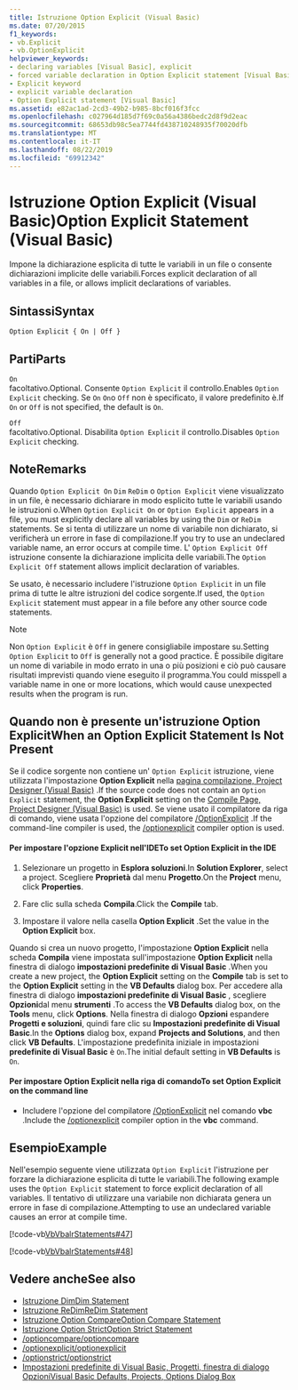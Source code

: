 ```yaml
---
title: Istruzione Option Explicit (Visual Basic)
ms.date: 07/20/2015
f1_keywords:
- vb.Explicit
- vb.OptionExplicit
helpviewer_keywords:
- declaring variables [Visual Basic], explicit
- forced variable declaration in Option Explicit statement [Visual Basic]
- Explicit keyword
- explicit variable declaration
- Option Explicit statement [Visual Basic]
ms.assetid: e82ac1ad-2cd3-49b2-b985-8bcf016f3fcc
ms.openlocfilehash: c027964d185d7f69c0a56a4386bedc2d8f9d2eac
ms.sourcegitcommit: 68653db98c5ea7744fd438710248935f70020dfb
ms.translationtype: MT
ms.contentlocale: it-IT
ms.lasthandoff: 08/22/2019
ms.locfileid: "69912342"
---
```

# <a name="option-explicit-statement-visual-basic"></a><span data-ttu-id="7be4e-102">Istruzione Option Explicit (Visual Basic)</span><span class="sxs-lookup"><span data-stu-id="7be4e-102">Option Explicit Statement (Visual Basic)</span></span>
<span data-ttu-id="7be4e-103">Impone la dichiarazione esplicita di tutte le variabili in un file o consente dichiarazioni implicite delle variabili.</span><span class="sxs-lookup"><span data-stu-id="7be4e-103">Forces explicit declaration of all variables in a file, or allows implicit declarations of variables.</span></span>  
  
## <a name="syntax"></a><span data-ttu-id="7be4e-104">Sintassi</span><span class="sxs-lookup"><span data-stu-id="7be4e-104">Syntax</span></span>  
  
```  
Option Explicit { On | Off }  
```  
  
## <a name="parts"></a><span data-ttu-id="7be4e-105">Parti</span><span class="sxs-lookup"><span data-stu-id="7be4e-105">Parts</span></span>  
 `On`  
 <span data-ttu-id="7be4e-106">facoltativo.</span><span class="sxs-lookup"><span data-stu-id="7be4e-106">Optional.</span></span> <span data-ttu-id="7be4e-107">Consente `Option Explicit` il controllo.</span><span class="sxs-lookup"><span data-stu-id="7be4e-107">Enables `Option Explicit` checking.</span></span> <span data-ttu-id="7be4e-108">Se `On` `On`o `Off` non è specificato, il valore predefinito è.</span><span class="sxs-lookup"><span data-stu-id="7be4e-108">If `On` or `Off` is not specified, the default is `On`.</span></span>  
  
 `Off`  
 <span data-ttu-id="7be4e-109">facoltativo.</span><span class="sxs-lookup"><span data-stu-id="7be4e-109">Optional.</span></span> <span data-ttu-id="7be4e-110">Disabilita `Option Explicit` il controllo.</span><span class="sxs-lookup"><span data-stu-id="7be4e-110">Disables `Option Explicit` checking.</span></span>  
  
## <a name="remarks"></a><span data-ttu-id="7be4e-111">Note</span><span class="sxs-lookup"><span data-stu-id="7be4e-111">Remarks</span></span>  
 <span data-ttu-id="7be4e-112">Quando `Option Explicit On` `Dim` `ReDim` o `Option Explicit` viene visualizzato in un file, è necessario dichiarare in modo esplicito tutte le variabili usando le istruzioni o.</span><span class="sxs-lookup"><span data-stu-id="7be4e-112">When `Option Explicit On` or `Option Explicit` appears in a file, you must explicitly declare all variables by using the `Dim` or `ReDim` statements.</span></span> <span data-ttu-id="7be4e-113">Se si tenta di utilizzare un nome di variabile non dichiarato, si verificherà un errore in fase di compilazione.</span><span class="sxs-lookup"><span data-stu-id="7be4e-113">If you try to use an undeclared variable name, an error occurs at compile time.</span></span> <span data-ttu-id="7be4e-114">L' `Option Explicit Off` istruzione consente la dichiarazione implicita delle variabili.</span><span class="sxs-lookup"><span data-stu-id="7be4e-114">The `Option Explicit Off` statement allows implicit declaration of variables.</span></span>  
  
 <span data-ttu-id="7be4e-115">Se usato, è necessario includere l'istruzione `Option Explicit` in un file prima di tutte le altre istruzioni del codice sorgente.</span><span class="sxs-lookup"><span data-stu-id="7be4e-115">If used, the `Option Explicit` statement must appear in a file before any other source code statements.</span></span>  
  
> [!NOTE]
> <span data-ttu-id="7be4e-116">Non `Option Explicit` è `Off` in genere consigliabile impostare su.</span><span class="sxs-lookup"><span data-stu-id="7be4e-116">Setting `Option Explicit` to `Off` is generally not a good practice.</span></span> <span data-ttu-id="7be4e-117">È possibile digitare un nome di variabile in modo errato in una o più posizioni e ciò può causare risultati imprevisti quando viene eseguito il programma.</span><span class="sxs-lookup"><span data-stu-id="7be4e-117">You could misspell a variable name in one or more locations, which would cause unexpected results when the program is run.</span></span>  
  
## <a name="when-an-option-explicit-statement-is-not-present"></a><span data-ttu-id="7be4e-118">Quando non è presente un'istruzione Option Explicit</span><span class="sxs-lookup"><span data-stu-id="7be4e-118">When an Option Explicit Statement Is Not Present</span></span>  
 <span data-ttu-id="7be4e-119">Se il codice sorgente non contiene un' `Option Explicit` istruzione, viene utilizzata l'impostazione **Option Explicit** nella [pagina compilazione, Project Designer (Visual Basic)](/visualstudio/ide/reference/compile-page-project-designer-visual-basic) .</span><span class="sxs-lookup"><span data-stu-id="7be4e-119">If the source code does not contain an `Option Explicit` statement, the **Option Explicit** setting on the [Compile Page, Project Designer (Visual Basic)](/visualstudio/ide/reference/compile-page-project-designer-visual-basic) is used.</span></span> <span data-ttu-id="7be4e-120">Se viene usato il compilatore da riga di comando, viene usata l'opzione del compilatore [/OptionExplicit](../../../visual-basic/reference/command-line-compiler/optionexplicit.md) .</span><span class="sxs-lookup"><span data-stu-id="7be4e-120">If the command-line compiler is used, the [/optionexplicit](../../../visual-basic/reference/command-line-compiler/optionexplicit.md) compiler option is used.</span></span>  
  
#### <a name="to-set-option-explicit-in-the-ide"></a><span data-ttu-id="7be4e-121">Per impostare l'opzione Explicit nell'IDE</span><span class="sxs-lookup"><span data-stu-id="7be4e-121">To set Option Explicit in the IDE</span></span>  
  
1. <span data-ttu-id="7be4e-122">Selezionare un progetto in **Esplora soluzioni**.</span><span class="sxs-lookup"><span data-stu-id="7be4e-122">In **Solution Explorer**, select a project.</span></span> <span data-ttu-id="7be4e-123">Scegliere **Proprietà** dal menu **Progetto**.</span><span class="sxs-lookup"><span data-stu-id="7be4e-123">On the **Project** menu, click **Properties**.</span></span>  
  
2. <span data-ttu-id="7be4e-124">Fare clic sulla scheda **Compila**.</span><span class="sxs-lookup"><span data-stu-id="7be4e-124">Click the **Compile** tab.</span></span>  
  
3. <span data-ttu-id="7be4e-125">Impostare il valore nella casella **Option Explicit** .</span><span class="sxs-lookup"><span data-stu-id="7be4e-125">Set the value in the **Option Explicit** box.</span></span>  
  
 <span data-ttu-id="7be4e-126">Quando si crea un nuovo progetto, l'impostazione **Option Explicit** nella scheda **Compila** viene impostata sull'impostazione **Option Explicit** nella finestra di dialogo **impostazioni predefinite di Visual Basic** .</span><span class="sxs-lookup"><span data-stu-id="7be4e-126">When you create a new project, the **Option Explicit** setting on the **Compile** tab is set to the **Option Explicit** setting in the **VB Defaults** dialog box.</span></span> <span data-ttu-id="7be4e-127">Per accedere alla finestra di dialogo **impostazioni predefinite di Visual Basic** , scegliere **Opzioni**dal menu **strumenti** .</span><span class="sxs-lookup"><span data-stu-id="7be4e-127">To access the **VB Defaults** dialog box, on the **Tools** menu, click **Options**.</span></span> <span data-ttu-id="7be4e-128">Nella finestra di dialogo **Opzioni** espandere **Progetti e soluzioni**, quindi fare clic su **Impostazioni predefinite di Visual Basic**.</span><span class="sxs-lookup"><span data-stu-id="7be4e-128">In the **Options** dialog box, expand **Projects and Solutions**, and then click **VB Defaults**.</span></span> <span data-ttu-id="7be4e-129">L'impostazione predefinita iniziale in impostazioni **predefinite di Visual Basic** è `On`.</span><span class="sxs-lookup"><span data-stu-id="7be4e-129">The initial default setting in **VB Defaults** is `On`.</span></span>  
  
#### <a name="to-set-option-explicit-on-the-command-line"></a><span data-ttu-id="7be4e-130">Per impostare Option Explicit nella riga di comando</span><span class="sxs-lookup"><span data-stu-id="7be4e-130">To set Option Explicit on the command line</span></span>  
  
- <span data-ttu-id="7be4e-131">Includere l'opzione del compilatore [/OptionExplicit](../../../visual-basic/reference/command-line-compiler/optionexplicit.md) nel comando **vbc** .</span><span class="sxs-lookup"><span data-stu-id="7be4e-131">Include the [/optionexplicit](../../../visual-basic/reference/command-line-compiler/optionexplicit.md) compiler option in the **vbc** command.</span></span>  
  
## <a name="example"></a><span data-ttu-id="7be4e-132">Esempio</span><span class="sxs-lookup"><span data-stu-id="7be4e-132">Example</span></span>  
 <span data-ttu-id="7be4e-133">Nell'esempio seguente viene utilizzata `Option Explicit` l'istruzione per forzare la dichiarazione esplicita di tutte le variabili.</span><span class="sxs-lookup"><span data-stu-id="7be4e-133">The following example uses the `Option Explicit` statement to force explicit declaration of all variables.</span></span> <span data-ttu-id="7be4e-134">Il tentativo di utilizzare una variabile non dichiarata genera un errore in fase di compilazione.</span><span class="sxs-lookup"><span data-stu-id="7be4e-134">Attempting to use an undeclared variable causes an error at compile time.</span></span>  
  
 [!code-vb[VbVbalrStatements#47](~/samples/snippets/visualbasic/VS_Snippets_VBCSharp/VbVbalrStatements/VB/Class1.vb#47)]  
  
 [!code-vb[VbVbalrStatements#48](~/samples/snippets/visualbasic/VS_Snippets_VBCSharp/VbVbalrStatements/VB/Class2.vb#48)]  
  
## <a name="see-also"></a><span data-ttu-id="7be4e-135">Vedere anche</span><span class="sxs-lookup"><span data-stu-id="7be4e-135">See also</span></span>

- [<span data-ttu-id="7be4e-136">Istruzione Dim</span><span class="sxs-lookup"><span data-stu-id="7be4e-136">Dim Statement</span></span>](../../../visual-basic/language-reference/statements/dim-statement.md)
- [<span data-ttu-id="7be4e-137">Istruzione ReDim</span><span class="sxs-lookup"><span data-stu-id="7be4e-137">ReDim Statement</span></span>](../../../visual-basic/language-reference/statements/redim-statement.md)
- [<span data-ttu-id="7be4e-138">Istruzione Option Compare</span><span class="sxs-lookup"><span data-stu-id="7be4e-138">Option Compare Statement</span></span>](../../../visual-basic/language-reference/statements/option-compare-statement.md)
- [<span data-ttu-id="7be4e-139">Istruzione Option Strict</span><span class="sxs-lookup"><span data-stu-id="7be4e-139">Option Strict Statement</span></span>](../../../visual-basic/language-reference/statements/option-strict-statement.md)
- [<span data-ttu-id="7be4e-140">/optioncompare</span><span class="sxs-lookup"><span data-stu-id="7be4e-140">/optioncompare</span></span>](../../../visual-basic/reference/command-line-compiler/optioncompare.md)
- [<span data-ttu-id="7be4e-141">/optionexplicit</span><span class="sxs-lookup"><span data-stu-id="7be4e-141">/optionexplicit</span></span>](../../../visual-basic/reference/command-line-compiler/optionexplicit.md)
- [<span data-ttu-id="7be4e-142">/optionstrict</span><span class="sxs-lookup"><span data-stu-id="7be4e-142">/optionstrict</span></span>](../../../visual-basic/reference/command-line-compiler/optionstrict.md)
- [<span data-ttu-id="7be4e-143">Impostazioni predefinite di Visual Basic, Progetti, finestra di dialogo Opzioni</span><span class="sxs-lookup"><span data-stu-id="7be4e-143">Visual Basic Defaults, Projects, Options Dialog Box</span></span>](/visualstudio/ide/reference/visual-basic-defaults-projects-options-dialog-box)
